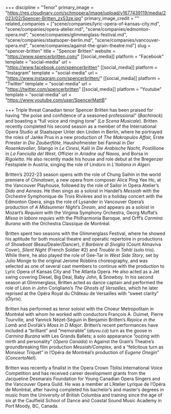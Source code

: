 +++
discipline = "Tenor"
primary_image = "https://res.cloudinary.com/schmopera/image/upload/v1677439119/media/2023/02/Spencer-Britten_zx53ze.jpg"
primary_image_credit = ""
related_companies = ["scene/companies/lyric-opera-of-kansas-city.md", "scene/companies/opera-atelier.md", "scene/companies/edmonton-opera.md", "scene/companies/glimmerglass-festival.md", "scene/companies/staatsoper-berlin.md", "scene/companies/vancouver-opera.md", "scene/companies/against-the-grain-theatre.md"]
slug = "spencer-britten"
title = "Spencer Britten"
website = "https://www.spencerbritten.com/"
[[social_media]]
platform = "Facebook"
template = "social-media"
url = "https://www.facebook.com/spencerbritten"
[[social_media]]
platform = "Instagram"
template = "social-media"
url = "https://www.instagram.com/spencerbritten/"
[[social_media]]
platform = "Twitter"
template = "social-media"
url = "https://twitter.com/spencerbritten"
[[social_media]]
platform = "Youtube"
template = "social-media"
url = "https://www.youtube.com/user/SpencerMattB"

+++
Triple threat Canadian tenor Spencer Britten has been praised for having “the poise and confidence of a seasoned professional” (_Bachtrack_) and boasting a “full voice and ringing tone” (_La Scena Musicale_). Britten recently completed his second season as a member of the International Opera Studio at Staatsoper Unter den Linden in Berlin, where he portrayed the roles of Janke Prus in a new production of _The Makropulos Affair,_ Erste Priester in _Die Zauberflöte,_ Haushofmeister bei Faninal in _Der Rosenkavalier_, Silango in _Le Cinesi_, Kalil in _Die Arabische Nacht,_ Postillione in _La Fanciulla del West_, Offizier in _Ariadne auf Naxos,_ and Borsa in _Rigoletto_. He also recently made his house and role debut at the Bregenzer Festspiele in Austria, singing the role of Lindoro in _L’Italiana in Algeri_.

Britten’s 2022-23 season opens with the role of Chung Saihin in the world premiere of _Chinatown_, a new opera from composer Alice Ping Yee Ho, at the Vancouver Playhouse, followed by the role of Sailor in Opera Atelier’s _Dido and Aeneas_. He then sings as a soloist in Handel’s _Messiah_ with the Orchestre Symphonique de Trois Rivières and in a holiday concert with the Edmonton Opera, sings the role of Lysander in Vancouver Opera’s production of _A Midsummer Night’s Dream_, and appears as a soloist in Mozart’s _Requiem_ with the Virginia Symphony Orchestra, Georg Muffat’s _Missa in labore requies_ with the Philharmonia Baroque, and Orff’s _Carmina Burana_ with the Orchestra Classique de Montréal.

Britten spent two seasons with the Glimmerglass Festival, where he showed his aptitude for both musical theatre and operatic repertoire in productions of _Showboat_ (Beau/Dealer/Dancer), _Il Barbiere di Siviglia_ (Count Almaviva Cover), _Silent Night_ (French Soldier #2) and _Trouble in Tahiti_ (solo trio). While there, he also played the role of Gee-Tar in _West Side Story_, set by Julio Monge to the original Jerome Robbins choreography, and was selected as one of several cast members to continue with the production to Lyric Opera of Kansas City and The Atlanta Opera. He also acted as a Jet swing covering Diesel, Big Deal, Baby John, & Snowboy. In his second season at Glimmerglass, Britten acted as dance captain and performed the role of Léon in John Corigliano’s _The Ghosts of Versailles_, which he later reprised at the Opéra Royal du Château de Versailles with “sweet clarity” (_Ôlyrix_).

Britten has performed as tenor soloist with the Choeur Metropolitain in Montréal with whom he worked with conductors François A. Ouimet, Pierre Tourville, and Yannick Nézet-Séguin in Benjamin Britten’s _Rejoice in the Lamb_ and Dvořák’s _Mass in D Major_. Britten’s recent performances have included a “brilliant” and “memorable” (_atuvu.ca_) turn as the goose in _Carmina Burana_ with Les Grands Ballets; a solo appearance “oozing with mirth and personality” (_Opera Canada_) in Against the Grain’s Theatre’s groundbreaking film production _Messiah/Complex_, and a “felicitous turn as Monsieur Triquet” in l’Opéra de Montréal’s production of _Eugene Onegin_” (_ConcertoNet_)_._

Britten was recently a finalist in the Opera Crown Tbilisi International Voice Competition and has received career development grants from the Jacqueline Desmarais Foundation for Young Canadian Opera Singers and the Vancouver Opera Guild. He was a member at L’Atelier Lyrique de l’Opéra de Montréal, after having completed his bachelor’s and master’s degrees in music from the University of British Columbia and training since the age of six at the Caulfield School of Dance and Coastal Sound Music Academy in Port Moody, BC, Canada.